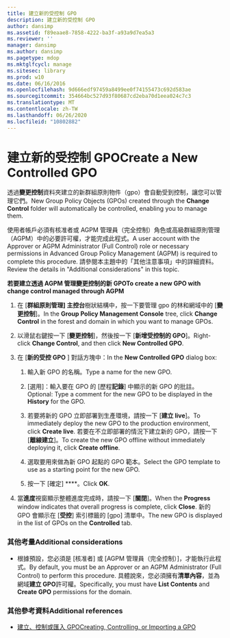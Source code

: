 ```yaml
---
title: 建立新的受控制 GPO
description: 建立新的受控制 GPO
author: dansimp
ms.assetid: f89eaae8-7858-4222-ba3f-a93a9d7ea5a3
ms.reviewer: ''
manager: dansimp
ms.author: dansimp
ms.pagetype: mdop
ms.mktglfcycl: manage
ms.sitesec: library
ms.prod: w10
ms.date: 06/16/2016
ms.openlocfilehash: 9d666edf97459a8499ee0f74155473c692d583ae
ms.sourcegitcommit: 354664bc527d93f80687cd2eba70d1eea024c7c3
ms.translationtype: MT
ms.contentlocale: zh-TW
ms.lasthandoff: 06/26/2020
ms.locfileid: "10802882"
---
```

# <span data-ttu-id="0d7ec-103">建立新的受控制 GPO</span><span class="sxs-lookup"><span data-stu-id="0d7ec-103">Create a New Controlled GPO</span></span>


<span data-ttu-id="0d7ec-104">透過**變更控制**資料夾建立的新群組原則物件（gpo）會自動受到控制，讓您可以管理它們。</span><span class="sxs-lookup"><span data-stu-id="0d7ec-104">New Group Policy Objects (GPOs) created through the **Change Control** folder will automatically be controlled, enabling you to manage them.</span></span>

<span data-ttu-id="0d7ec-105">使用者帳戶必須有核准者或 AGPM 管理員（完全控制）角色或高級群組原則管理（AGPM）中的必要許可權，才能完成此程式。</span><span class="sxs-lookup"><span data-stu-id="0d7ec-105">A user account with the Approver or AGPM Administrator (Full Control) role or necessary permissions in Advanced Group Policy Management (AGPM) is required to complete this procedure.</span></span> <span data-ttu-id="0d7ec-106">請參閱本主題中的「其他注意事項」中的詳細資料。</span><span class="sxs-lookup"><span data-stu-id="0d7ec-106">Review the details in "Additional considerations" in this topic.</span></span>

**<span data-ttu-id="0d7ec-107">若要建立透過 AGPM 管理變更控制的新 GPO</span><span class="sxs-lookup"><span data-stu-id="0d7ec-107">To create a new GPO with change control managed through AGPM</span></span>**

1.  <span data-ttu-id="0d7ec-108">在 [**群組原則管理] 主控台**樹狀結構中，按一下要管理 gpo 的林和網域中的 [**變更控制**]。</span><span class="sxs-lookup"><span data-stu-id="0d7ec-108">In the **Group Policy Management Console** tree, click **Change Control** in the forest and domain in which you want to manage GPOs.</span></span>

2.  <span data-ttu-id="0d7ec-109">以滑鼠右鍵按一下 [**變更控制**]，然後按一下 [**新增受控制的 GPO**]。</span><span class="sxs-lookup"><span data-stu-id="0d7ec-109">Right-click **Change Control**, and then click **New Controlled GPO**.</span></span>

3.  <span data-ttu-id="0d7ec-110">在 [**新的受控 GPO** ] 對話方塊中：</span><span class="sxs-lookup"><span data-stu-id="0d7ec-110">In the **New Controlled GPO** dialog box:</span></span>

    1.  <span data-ttu-id="0d7ec-111">輸入新 GPO 的名稱。</span><span class="sxs-lookup"><span data-stu-id="0d7ec-111">Type a name for the new GPO.</span></span>

    2.  <span data-ttu-id="0d7ec-112">[選用]：輸入要在 GPO 的 [歷程**記錄**] 中顯示的新 GPO 的批註。</span><span class="sxs-lookup"><span data-stu-id="0d7ec-112">Optional: Type a comment for the new GPO to be displayed in the **History** for the GPO.</span></span>

    3.  <span data-ttu-id="0d7ec-113">若要將新的 GPO 立即部署到生產環境，請按一下 [**建立 live**]。</span><span class="sxs-lookup"><span data-stu-id="0d7ec-113">To immediately deploy the new GPO to the production environment, click **Create live**.</span></span> <span data-ttu-id="0d7ec-114">若要在不立即部署的情況下建立新的 GPO，請按一下 [**離線建立**]。</span><span class="sxs-lookup"><span data-stu-id="0d7ec-114">To create the new GPO offline without immediately deploying it, click **Create offline**.</span></span>

    4.  <span data-ttu-id="0d7ec-115">選取要用來做為新 GPO 起點的 GPO 範本。</span><span class="sxs-lookup"><span data-stu-id="0d7ec-115">Select the GPO template to use as a starting point for the new GPO.</span></span>

    5.  <span data-ttu-id="0d7ec-116">按一下 \[確定\] \*\*\*\*。</span><span class="sxs-lookup"><span data-stu-id="0d7ec-116">Click **OK**.</span></span>

4.  <span data-ttu-id="0d7ec-117">當**進度**視窗顯示整體進度完成時，請按一下 [**關閉**]。</span><span class="sxs-lookup"><span data-stu-id="0d7ec-117">When the **Progress** window indicates that overall progress is complete, click **Close**.</span></span> <span data-ttu-id="0d7ec-118">新的 GPO 會顯示在 [**受控**] 索引標籤的 [gpo] 清單中。</span><span class="sxs-lookup"><span data-stu-id="0d7ec-118">The new GPO is displayed in the list of GPOs on the **Controlled** tab.</span></span>

### <span data-ttu-id="0d7ec-119">其他考量</span><span class="sxs-lookup"><span data-stu-id="0d7ec-119">Additional considerations</span></span>

-   <span data-ttu-id="0d7ec-120">根據預設，您必須是 [核准者] 或 [AGPM 管理員（完全控制）]，才能執行此程式。</span><span class="sxs-lookup"><span data-stu-id="0d7ec-120">By default, you must be an Approver or an AGPM Administrator (Full Control) to perform this procedure.</span></span> <span data-ttu-id="0d7ec-121">具體說來，您必須擁有**清單內容**，並為網域**建立 GPO**許可權。</span><span class="sxs-lookup"><span data-stu-id="0d7ec-121">Specifically, you must have **List Contents** and **Create GPO** permissions for the domain.</span></span>

### <span data-ttu-id="0d7ec-122">其他參考資料</span><span class="sxs-lookup"><span data-stu-id="0d7ec-122">Additional references</span></span>

-   [<span data-ttu-id="0d7ec-123">建立、控制或匯入 GPO</span><span class="sxs-lookup"><span data-stu-id="0d7ec-123">Creating, Controlling, or Importing a GPO</span></span>](creating-controlling-or-importing-a-gpo-editor-agpm30ops.md)

 

 





